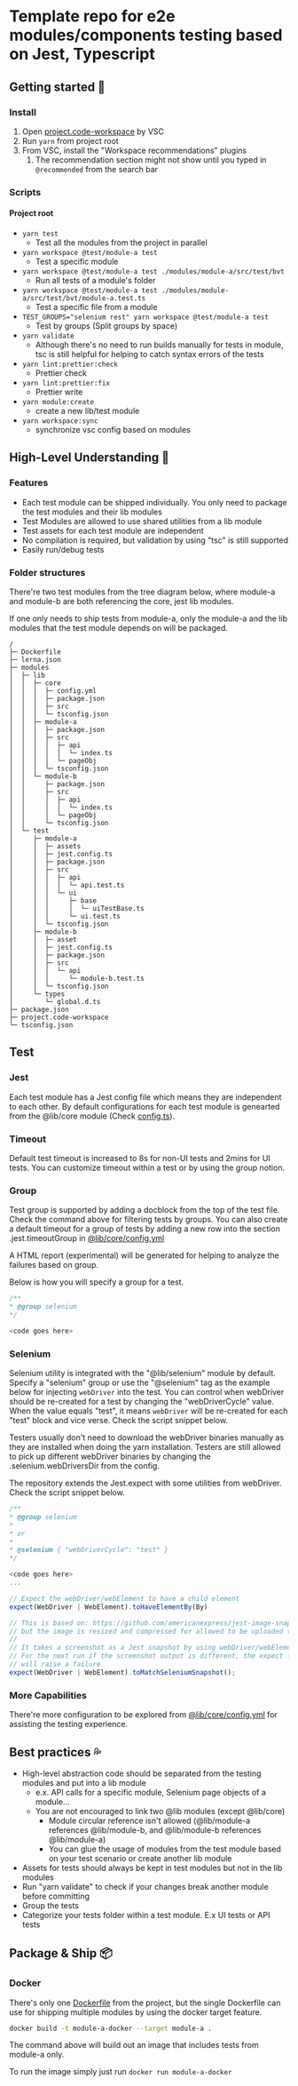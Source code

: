 # Template repo for e2e modules/components testing based on Jest, Typescript

## Getting started 🚪

### Install

1. Open [project.code-workspace](./project.code-workspace) by VSC
2. Run `yarn` from project root
3. From VSC, install the "Workspace recommendations" plugins
   1. The recommendation section might not show until you typed in `@recommended` from the search bar

### Scripts

#### Project root

- `yarn test`
  - Test all the modules from the project in parallel
- `yarn workspace @test/module-a test`
  - Test a specific module
- `yarn workspace @test/module-a test ./modules/module-a/src/test/bvt`
  - Run all tests of a module's folder
- `yarn workspace @test/module-a test ./modules/module-a/src/test/bvt/module-a.test.ts`
  - Test a specific file from a module
- `TEST_GROUPS="selenium rest" yarn workspace @test/module-a test`
  - Test by groups (Split groups by space)
- `yarn validate`
  - Although there's no need to run builds manually for tests in module, tsc is still helpful for helping to catch syntax errors of the tests
- `yarn lint:prettier:check`
  - Prettier check
- `yarn lint:prettier:fix`
  - Prettier write
- `yarn module:create`
  - create a new lib/test module
- `yarn workspace:sync`
  - synchronize vsc config based on modules

## High-Level Understanding 👀

### Features

- Each test module can be shipped individually. You only need to package the test modules and their lib modules
- Test Modules are allowed to use shared utilities from a lib module
- Test assets for each test module are independent
- No compilation is required, but validation by using "tsc" is still supported
- Easily run/debug tests

### Folder structures

There're two test modules from the tree diagram below, where module-a and module-b are both referencing the core, jest lib modules.

If one only needs to ship tests from module-a, only the module-a and the lib modules that the test module depends on will be packaged.

```plain
/
├─ Dockerfile
├─ lerna.json
├─ modules
│  ├─ lib
│  │  ├─ core
│  │  │  ├─ config.yml
│  │  │  ├─ package.json
│  │  │  ├─ src
│  │  │  └─ tsconfig.json
│  │  ├─ module-a
│  │  │  ├─ package.json
│  │  │  ├─ src
│  │  │  │  ├─ api
│  │  │  │  │  └─ index.ts
│  │  │  │  └─ pageObj
│  │  │  └─ tsconfig.json
│  │  └─ module-b
│  │     ├─ package.json
│  │     ├─ src
│  │     │  ├─ api
│  │     │  │  └─ index.ts
│  │     │  └─ pageObj
│  │     └─ tsconfig.json
│  └─ test
│     ├─ module-a
│     │  ├─ assets
│     │  ├─ jest.config.ts
│     │  ├─ package.json
│     │  ├─ src
│     │  │  ├─ api
│     │  │  │  └─ api.test.ts
│     │  │  └─ ui
│     │  │     ├─ base
│     │  │     │  └─ uiTestBase.ts
│     │  │     └─ ui.test.ts
│     │  └─ tsconfig.json
│     ├─ module-b
│     │  ├─ asset
│     │  ├─ jest.config.ts
│     │  ├─ package.json
│     │  ├─ src
│     │  │  └─ api
│     │  │     └─ module-b.test.ts
│     │  └─ tsconfig.json
│     └─ types
│        └─ global.d.ts
├─ package.json
├─ project.code-workspace
└─ tsconfig.json
```

## Test

### Jest

Each test module has a Jest config file which means they are independent to each other. By default configurations for each test module is genearted from the @lib/core module (Check [config.ts](./modules/lib/core/src/jest/config.ts)).

### Timeout

Default test timeout is increased to 8s for non-UI tests and 2mins for UI tests. You can customize timeout within a test or by using the group notion.

### Group

Test group is supported by adding a docblock from the top of the test file. Check the command above for filtering tests by groups. You can also create a default timeout for a group of tests by adding a new row into the section .jest.timeoutGroup in [@lib/core/config.yml](./modules/lib/core/config.yml)

A HTML report (experimental) will be generated for helping to analyze the failures based on group.

Below is how you will specify a group for a test.

```ts
/**
* @group selenium
*/

<code goes here>
```

### Selenium

Selenium utility is integrated with the "@lib/selenium" module by default. Specify a "selenium" group or use the "@selenium" tag as the example below for injecting `webDriver` into the test. You can control when webDriver should be re-created for a test by changing the "webDriverCycle" value. When the value equals "test", it means `webDriver` will be re-created for each "test" block and vice verse. Check the script snippet below.

Testers usually don't need to download the webDriver binaries manually as they are installed when doing the yarn installation. Testers are still allowed to pick up different webDriver binaries by changing the .selenium.webDriversDir from the config.

The repository extends the Jest.expect with some utilities from webDriver. Check the script snippet below.

```js
/**
* @group selenium
*
* or
*
* @selenium { "webDriverCycle": "test" }
*/

<code goes here>
...

// Expect the webDriver/webElement to have a child element
expect(WebDriver | WebElement).toHaveElementBy(By)

// This is based on: https://github.com/americanexpress/jest-image-snapshot
// but the image is resized and compressed for allowed to be uploaded to Github
//
// It takes a screenshot as a Jest snapshot by using webDriver/webElement
// For the next run if the screenshot output is different, the expect function 
// will raise a failure
expect(WebDriver | WebElement).toMatchSeleniumSnapshot();
```

### More Capabilities

There're more configuration to be explored from [@lib/core/config.yml](./modules/lib/core/config.yml) for assisting the testing experience.

## Best practices 💦

- High-level abstraction code should be separated from the testing modules and put into a lib module
  - e.x. API calls for a specific module, Selenium page objects of a module...
  - You are not encouraged to link two @lib modules (except @lib/core)
    - Module circular reference isn't allowed (@lib/module-a references @lib/module-b, and @lib/module-b references @lib/module-a)
    - You can glue the usage of modules from the test module based on your test scenario or create another lib module
- Assets for tests should always be kept in test modules but not in the lib modules
- Run "yarn validate" to check if your changes break another module before committing
- Group the tests
- Categorize your tests folder within a test module. E.x UI tests or API tests

## Package & Ship 📦

### Docker

There's only one [Dockerfile](Dockerfile) from the project, but the single Dockerfile can use for shipping multiple modules by using the docker target feature.

```bash
docker build -t module-a-docker --target module-a .
```

The command above will build out an image that includes tests from module-a only.

To run the image simply just run `docker run module-a-docker`
